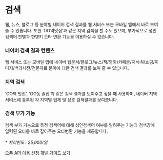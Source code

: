 # 검색

<html lang="ko">
<head>
    <title>NAVER Developers - 검색 API 소개</title>
</head>
<body>
<div class="con">
    <p class="p_desc">
        웹, 뉴스, 블로그 등 분야별 네이버 검색 결과를 웹 서비스 또는 모바일 앱에서 바로 보여 줄 수 있습니다. 또한 ’OO역맛집’과 같은 지역 검색을 할 수도 있으며, 부가적으로 성인검색어 판별과 한영키 오타 변환 기능을 이용하실 수 있습니다.
    </p>
    <div class="cont_intro search search1">
        <h3 class="h_sub">네이버 검색 결과 컨텐츠</h3>
        <p class="p_desc">웹 서비스 또는 모바일 앱에 네이버 웹문서/블로그/뉴스/책/영화/카페글/지식iN/쇼핑/이미지/백과사전/전문자료 분야에 대한 검색 결과를 보여 줄 수 있습니다.</p>
    </div>
    <div class="cont_intro search search2">
        <h3 class="h_sub">지역 검색</h3>
        <p class="p_desc">‘OO역 맛집’, ‘OO동 술집’과 같은 검색 결과를 보여주고 싶을 때 사용하며,  네이버 지역 서비스에 등록된 각 지역별 업체 및 상호 검색결과를 보여줍니다.</p>
    </div>
    <div class="cont_intro search search3">
        <h3 class="h_sub">검색 부가 기능</h3>
        <p class="p_desc">검색 부가 기능으로 특정 검색어에 대해 성인검색어 여부를 알려주는 기능과 검색창에 입력된 오타를 바로 잡아주는 오타변환 기능을 제공합니다.<br><br>
            <em class="color_p3">* 처리한도 : 25,000/일</em></p>
    </div>
    <div class="buttons buttons_center">
        <a class="btn_b_hi" href="/apps/#/register?defaultScope=search">오픈 API 이용 신청</a>
        <a class="btn_b_hi" href="/docs/serviceapi/search/blog/blog.md#블로그">개발 가이드 보기</a>
    </div>
</div>
</body>
</html>